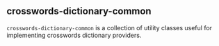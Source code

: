 ## crosswords-dictionary-common

`crosswords-dictionary-common` is a collection of utility classes useful for implementing 
crosswords dictionary providers.